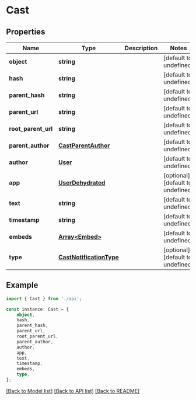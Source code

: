 # Cast


## Properties

Name | Type | Description | Notes
------------ | ------------- | ------------- | -------------
**object** | **string** |  | [default to undefined]
**hash** | **string** |  | [default to undefined]
**parent_hash** | **string** |  | [default to undefined]
**parent_url** | **string** |  | [default to undefined]
**root_parent_url** | **string** |  | [default to undefined]
**parent_author** | [**CastParentAuthor**](CastParentAuthor.md) |  | [default to undefined]
**author** | [**User**](User.md) |  | [default to undefined]
**app** | [**UserDehydrated**](UserDehydrated.md) |  | [optional] [default to undefined]
**text** | **string** |  | [default to undefined]
**timestamp** | **string** |  | [default to undefined]
**embeds** | [**Array&lt;Embed&gt;**](Embed.md) |  | [default to undefined]
**type** | [**CastNotificationType**](CastNotificationType.md) |  | [optional] [default to undefined]

## Example

```typescript
import { Cast } from './api';

const instance: Cast = {
    object,
    hash,
    parent_hash,
    parent_url,
    root_parent_url,
    parent_author,
    author,
    app,
    text,
    timestamp,
    embeds,
    type,
};
```

[[Back to Model list]](../README.md#documentation-for-models) [[Back to API list]](../README.md#documentation-for-api-endpoints) [[Back to README]](../README.md)
